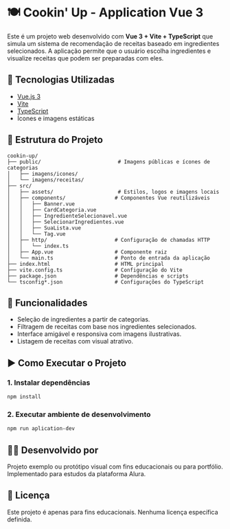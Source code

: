 # 🍽️ Cookin' Up - Application Vue 3

Este é um projeto web desenvolvido com **Vue 3 + Vite + TypeScript** que simula um sistema de recomendação de receitas baseado em ingredientes selecionados. A aplicação permite que o usuário escolha ingredientes e visualize receitas que podem ser preparadas com eles.

## 🚀 Tecnologias Utilizadas

- [Vue.js 3](https://vuejs.org/)
- [Vite](https://vitejs.dev/)
- [TypeScript](https://www.typescriptlang.org/)
- Ícones e imagens estáticas

## 📁 Estrutura do Projeto

```
cookin-up/
├── public/                         # Imagens públicas e ícones de categorias
│   ├── imagens/icones/
│   └── imagens/receitas/
├── src/
│   ├── assets/                     # Estilos, logos e imagens locais
│   ├── components/                # Componentes Vue reutilizáveis
│   │   ├── Banner.vue
│   │   ├── CardCategoria.vue
│   │   ├── IngredienteSelecionavel.vue
│   │   ├── SelecionarIngredientes.vue
│   │   ├── SuaLista.vue
│   │   └── Tag.vue
│   ├── http/                      # Configuração de chamadas HTTP
│   │   └── index.ts
│   ├── App.vue                    # Componente raiz
│   └── main.ts                    # Ponto de entrada da aplicação
├── index.html                     # HTML principal
├── vite.config.ts                 # Configuração do Vite
├── package.json                   # Dependências e scripts
└── tsconfig*.json                 # Configurações do TypeScript
```

## 🧪 Funcionalidades

- Seleção de ingredientes a partir de categorias.
- Filtragem de receitas com base nos ingredientes selecionados.
- Interface amigável e responsiva com imagens ilustrativas.
- Listagem de receitas com visual atrativo.

## ▶️ Como Executar o Projeto

### 1. Instalar dependências

```bash
npm install
```

### 2. Executar ambiente de desenvolvimento

```bash
npm run aplication-dev
```

## 👩‍💻 Desenvolvido por

Projeto exemplo ou protótipo visual com fins educacionais ou para portfólio.
Implementado para estudos da plataforma Alura.

## 📄 Licença

Este projeto é apenas para fins educacionais. Nenhuma licença específica definida.

